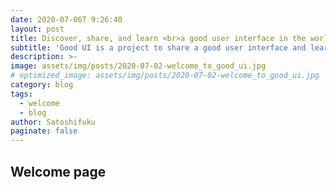 ```yaml
---
date: 2020-07-06T 9:26:40
layout: post
title: Discover, share, and learn <br>a good user interface in the world.
subtitle: 'Good UI is a project to share a good user interface and learn why it is good, with people.'
description: >-
image: assets/img/posts/2020-07-02-welcome_to_good_ui.jpg
# optimized_image: assets/img/posts/2020-07-02-welcome_to_good_ui.jpg
category: blog
tags:
  - welcome
  - blog
author: Satoshifuku
paginate: false
---
```


## Welcome page

